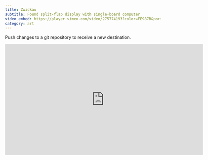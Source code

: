 ```yaml
---
title: Zwickau
subtitle: Found split-flap display with single-board computer
video_embed: https://player.vimeo.com/video/275774193?color=FE987B&portrait=0
category: art
---
```

Push changes to a git repository to receive a new destination.

<iframe src="https://player.vimeo.com/video/275774193?color=FE987B&portrait=0" width="640" height="360" frameborder="0" webkitallowfullscreen mozallowfullscreen allowfullscreen></iframe>
